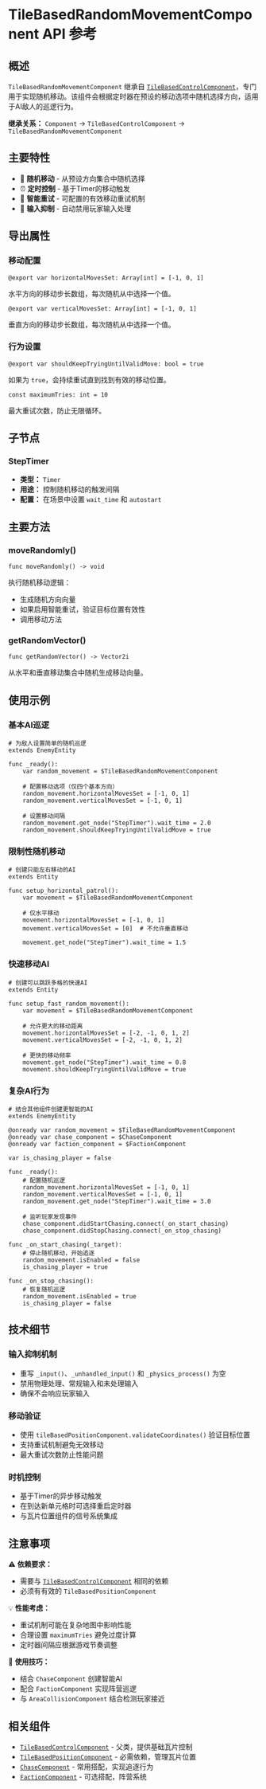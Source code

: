 # TileBasedRandomMovementComponent API 参考

## 概述

`TileBasedRandomMovementComponent` 继承自 [`TileBasedControlComponent`](./TileBasedControlComponent.md)，专门用于实现随机移动。该组件会根据定时器在预设的移动选项中随机选择方向，适用于AI敌人的巡逻行为。

**继承关系：**
`Component` → `TileBasedControlComponent` → `TileBasedRandomMovementComponent`

## 主要特性

- 🎲 **随机移动** - 从预设方向集合中随机选择
- ⏰ **定时控制** - 基于Timer的移动触发
- 🔄 **智能重试** - 可配置的有效移动重试机制
- 🚫 **输入抑制** - 自动禁用玩家输入处理

## 导出属性

### 移动配置
```gdscript
@export var horizontalMovesSet: Array[int] = [-1, 0, 1]
```
水平方向的移动步长数组，每次随机从中选择一个值。

```gdscript
@export var verticalMovesSet: Array[int] = [-1, 0, 1]
```
垂直方向的移动步长数组，每次随机从中选择一个值。

### 行为设置
```gdscript
@export var shouldKeepTryingUntilValidMove: bool = true
```
如果为 `true`，会持续重试直到找到有效的移动位置。

```gdscript
const maximumTries: int = 10
```
最大重试次数，防止无限循环。

## 子节点

### StepTimer
- **类型：** `Timer`
- **用途：** 控制随机移动的触发间隔
- **配置：** 在场景中设置 `wait_time` 和 `autostart`

## 主要方法

### moveRandomly()
```gdscript
func moveRandomly() -> void
```
执行随机移动逻辑：
- 生成随机方向向量
- 如果启用智能重试，验证目标位置有效性
- 调用移动方法

### getRandomVector()
```gdscript
func getRandomVector() -> Vector2i
```
从水平和垂直移动集合中随机生成移动向量。

## 使用示例

### 基本AI巡逻
```gdscript
# 为敌人设置简单的随机巡逻
extends EnemyEntity

func _ready():
    var random_movement = $TileBasedRandomMovementComponent
    
    # 配置移动选项（仅四个基本方向）
    random_movement.horizontalMovesSet = [-1, 0, 1]
    random_movement.verticalMovesSet = [-1, 0, 1]
    
    # 设置移动间隔
    random_movement.get_node("StepTimer").wait_time = 2.0
    random_movement.shouldKeepTryingUntilValidMove = true
```

### 限制性随机移动
```gdscript
# 创建只能左右移动的AI
extends Entity

func setup_horizontal_patrol():
    var movement = $TileBasedRandomMovementComponent
    
    # 仅水平移动
    movement.horizontalMovesSet = [-1, 0, 1]
    movement.verticalMovesSet = [0]  # 不允许垂直移动
    
    movement.get_node("StepTimer").wait_time = 1.5
```

### 快速移动AI
```gdscript
# 创建可以跳跃多格的快速AI
extends Entity

func setup_fast_random_movement():
    var movement = $TileBasedRandomMovementComponent
    
    # 允许更大的移动距离
    movement.horizontalMovesSet = [-2, -1, 0, 1, 2]
    movement.verticalMovesSet = [-2, -1, 0, 1, 2]
    
    # 更快的移动频率
    movement.get_node("StepTimer").wait_time = 0.8
    movement.shouldKeepTryingUntilValidMove = true
```

### 复杂AI行为
```gdscript
# 结合其他组件创建更智能的AI
extends EnemyEntity

@onready var random_movement = $TileBasedRandomMovementComponent
@onready var chase_component = $ChaseComponent
@onready var faction_component = $FactionComponent

var is_chasing_player = false

func _ready():
    # 配置随机巡逻
    random_movement.horizontalMovesSet = [-1, 0, 1]
    random_movement.verticalMovesSet = [-1, 0, 1]
    random_movement.get_node("StepTimer").wait_time = 3.0
    
    # 监听玩家发现事件
    chase_component.didStartChasing.connect(_on_start_chasing)
    chase_component.didStopChasing.connect(_on_stop_chasing)

func _on_start_chasing(_target):
    # 停止随机移动，开始追逐
    random_movement.isEnabled = false
    is_chasing_player = true

func _on_stop_chasing():
    # 恢复随机巡逻
    random_movement.isEnabled = true
    is_chasing_player = false
```

## 技术细节

### 输入抑制机制
- 重写 `_input()`、`_unhandled_input()` 和 `_physics_process()` 为空
- 禁用物理处理、常规输入和未处理输入
- 确保不会响应玩家输入

### 移动验证
- 使用 `tileBasedPositionComponent.validateCoordinates()` 验证目标位置
- 支持重试机制避免无效移动
- 最大重试次数防止性能问题

### 时机控制
- 基于Timer的异步移动触发
- 在到达新单元格时可选择重启定时器
- 与瓦片位置组件的信号系统集成

## 注意事项

⚠️ **依赖要求：**
- 需要与 [`TileBasedControlComponent`](./TileBasedControlComponent.md) 相同的依赖
- 必须有有效的 `TileBasedPositionComponent`

💡 **性能考虑：**
- 重试机制可能在复杂地图中影响性能
- 合理设置 `maximumTries` 避免过度计算
- 定时器间隔应根据游戏节奏调整

🔮 **使用技巧：**
- 结合 `ChaseComponent` 创建智能AI
- 配合 `FactionComponent` 实现阵营巡逻
- 与 `AreaCollisionComponent` 结合检测玩家接近

## 相关组件

- [`TileBasedControlComponent`](./TileBasedControlComponent.md) - 父类，提供基础瓦片控制
- [`TileBasedPositionComponent`](TileBasedPositionComponent.md) - 必需依赖，管理瓦片位置
- [`ChaseComponent`](ChaseComponent.md) - 常用搭配，实现追逐行为
- [`FactionComponent`](./FactionComponent.md) - 可选搭配，阵营系统 
